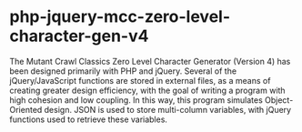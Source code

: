 # php-jquery-mcc-zero-level-character-gen-v4
The Mutant Crawl Classics Zero Level Character Generator (Version 4) has been designed primarily with PHP and jQuery. Several of the jQuery/JavaScript functions are stored in external files, as a means of creating greater design efficiency, with the goal of writing a program with high cohesion and low coupling. In this way, this program simulates Object-Oriented design. JSON is used to store multi-column variables, with jQuery functions used to retrieve these variables.
